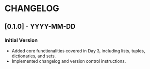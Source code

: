 # CHANGELOG
## [0.1.0] - YYYY-MM-DD
### Initial Version
- Added core functionalities covered in Day 3, including lists, tuples, dictionaries, and sets.
- Implemented changelog and version control instructions.